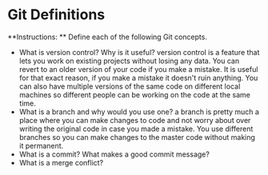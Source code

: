 # Git Definitions

**Instructions: ** Define each of the following Git concepts.

* What is version control?  Why is it useful?
	version control is a feature that lets you work on existing projects without losing any data. You can revert to an older version of your code if you make a mistake. It is useful for that exact reason, if you make a mistake it doesn't ruin anything. You can also have multiple versions of the same code on different local machines so different people can be working on the code at the same time.
* What is a branch and why would you use one?
	a branch is pretty much a place where you can make changes to code and not worry about over writing the original code in case you made a mistake. You use different branches so you can make changes to the master code without making it permanent.
* What is a commit? What makes a good commit message?
* What is a merge conflict?